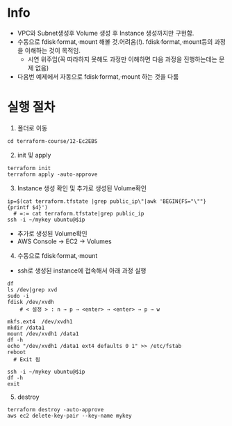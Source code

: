 # Info
* VPC와 Subnet생성후 Volume 생성 후 Instance 생성까지만 구현함.
* 수동으로 fdisk·format,·mount 해볼 것.어려움(!). fdisk·format,·mount등의 과정을 이해하는 것이 목적임.
  - 시연 위주임(꼭 따라하지 못해도 과정만 이해하면 다음 과정을 진행하는데는 문제 없음)
* 다음번 예제에서 자동으로 fdisk·format,·mount 하는 것을 다룸

# 실행 절차
1. 폴더로 이동
```
cd terraform-course/12-Ec2EBS
```

2. init 및 apply
```
terraform init
terraform apply -auto-approve
```


3. Instance 생성 확인 및 추가로 생성된 Volume확인
```
ip=$(cat terraform.tfstate |grep public_ip\"|awk 'BEGIN{FS="\""}{printf $4}')
  # =:= cat terraform.tfstate|grep public_ip
ssh -i ~/mykey ubuntu@$ip
```
* 추가로 생성된 Volume확인
* AWS Console → EC2 → Volumes

4. 수동으로 fdisk·format,·mount
* ssh로 생성된 instance에 접속해서 아래 과정 실행
```
df
ls /dev|grep xvd
sudo -i
fdisk /dev/xvdh
    # < 설정 > : n → p → <enter> → <enter> → p → w

mkfs.ext4  /dev/xvdh1
mkdir /data1
mount /dev/xvdh1 /data1
df -h
echo "/dev/xvdh1 /data1 ext4 defaults 0 1" >> /etc/fstab
reboot
  # Exit 됨

ssh -i ~/mykey ubuntu@$ip
df -h
exit
```

5. destroy
```
terraform destroy -auto-approve
aws ec2 delete-key-pair --key-name mykey

```
